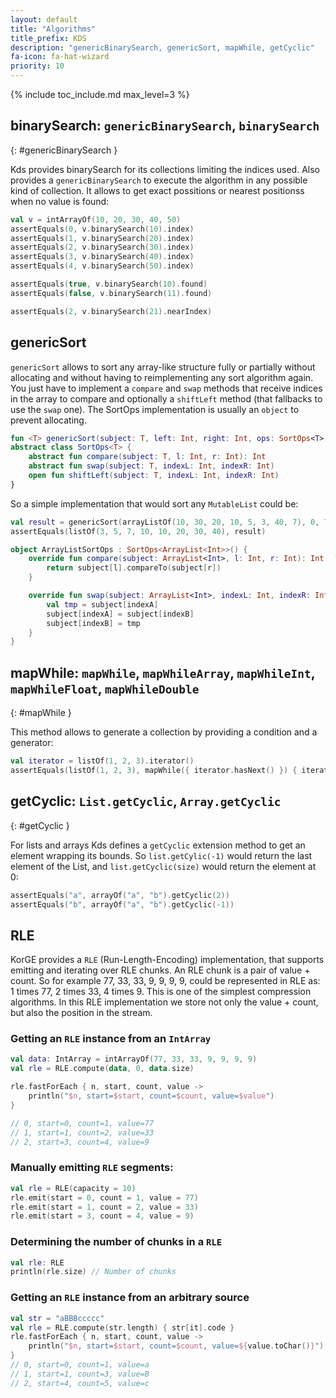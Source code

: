 ```yaml
---
layout: default
title: "Algorithms"
title_prefix: KDS
description: "genericBinarySearch, genericSort, mapWhile, getCyclic"
fa-icon: fa-hat-wizard
priority: 10
---
```


{% include toc_include.md max_level=3 %}

## binarySearch: `genericBinarySearch`, `binarySearch`
{: #genericBinarySearch }

Kds provides binarySearch for its collections limiting the indices used. Also provides a `genericBinarySearch` to execute the algorithm in any possible kind of collection. It allows to get exact possitions or nearest positionss when no value is found:

```kotlin
val v = intArrayOf(10, 20, 30, 40, 50)
assertEquals(0, v.binarySearch(10).index)
assertEquals(1, v.binarySearch(20).index)
assertEquals(2, v.binarySearch(30).index)
assertEquals(3, v.binarySearch(40).index)
assertEquals(4, v.binarySearch(50).index)

assertEquals(true, v.binarySearch(10).found)
assertEquals(false, v.binarySearch(11).found)

assertEquals(2, v.binarySearch(21).nearIndex)
```

## genericSort

`genericSort` allows to sort any array-like structure fully or partially without allocating and without having to reimplementing any sort algorithm again.
You just have to implement a `compare` and `swap` methods that receive indices
in the array to compare and optionally a `shiftLeft` method (that fallbacks to use the `swap` one). The SortOps implementation is usually an `object` to prevent allocating.

```kotlin
fun <T> genericSort(subject: T, left: Int, right: Int, ops: SortOps<T>): T
abstract class SortOps<T> {
    abstract fun compare(subject: T, l: Int, r: Int): Int
    abstract fun swap(subject: T, indexL: Int, indexR: Int)
    open fun shiftLeft(subject: T, indexL: Int, indexR: Int)
}
```

So a simple implementation that would sort any `MutableList` could be:

```kotlin
val result = genericSort(arrayListOf(10, 30, 20, 10, 5, 3, 40, 7), 0, 7, ArrayListSortOps)
assertEquals(listOf(3, 5, 7, 10, 10, 20, 30, 40), result)

object ArrayListSortOps : SortOps<ArrayList<Int>>() {
    override fun compare(subject: ArrayList<Int>, l: Int, r: Int): Int {
        return subject[l].compareTo(subject[r])
    }

    override fun swap(subject: ArrayList<Int>, indexL: Int, indexR: Int) {
        val tmp = subject[indexA]
        subject[indexA] = subject[indexB]
        subject[indexB] = tmp
    }
}
```

## mapWhile: `mapWhile`, `mapWhileArray`, `mapWhileInt`, `mapWhileFloat`, `mapWhileDouble`
{: #mapWhile }

This method allows to generate a collection by providing a condition and a generator:

```kotlin
val iterator = listOf(1, 2, 3).iterator()
assertEquals(listOf(1, 2, 3), mapWhile({ iterator.hasNext() }) { iterator.next()})
```

## getCyclic: `List.getCyclic`, `Array.getCyclic`
{: #getCyclic }

For lists and arrays Kds defines a `getCyclic` extension method to get an element wrapping its bounds. So `list.getCylic(-1)` would return the last element of the List, and `list.getCyclic(size)` would return the element at 0:

```kotlin
assertEquals("a", arrayOf("a", "b").getCyclic(2))
assertEquals("b", arrayOf("a", "b").getCyclic(-1))
```

## RLE

KorGE provides a `RLE` (Run-Length-Encoding) implementation, that supports emitting and iterating over RLE chunks.
An RLE chunk is a pair of value + count. So for example 77, 33, 33, 9, 9, 9, 9,
could be represented in RLE as: 1 times 77, 2 times 33, 4 times 9. This is one of the simplest compression algorithms.
In this RLE implementation we store not only the value + count, but also the position in the stream.

### Getting an `RLE` instance from an `IntArray`

```kotlin
val data: IntArray = intArrayOf(77, 33, 33, 9, 9, 9, 9)
val rle = RLE.compute(data, 0, data.size)

rle.fastForEach { n, start, count, value ->
    println("$n, start=$start, count=$count, value=$value")
}

// 0, start=0, count=1, value=77
// 1, start=1, count=2, value=33
// 2, start=3, count=4, value=9
```

### Manually emitting `RLE` segments:

```kotlin
val rle = RLE(capacity = 10)
rle.emit(start = 0, count = 1, value = 77)
rle.emit(start = 1, count = 2, value = 33)
rle.emit(start = 3, count = 4, value = 9)
```

### Determining the number of chunks in a `RLE`

```kotlin
val rle: RLE
println(rle.size) // Number of chunks
```

### Getting an `RLE` instance from an arbitrary source

```kotlin
val str = "aBBBccccc"
val rle = RLE.compute(str.length) { str[it].code }
rle.fastForEach { n, start, count, value ->
    println("$n, start=$start, count=$count, value=${value.toChar()}")
}
// 0, start=0, count=1, value=a
// 1, start=1, count=3, value=B
// 2, start=4, count=5, value=c
```
